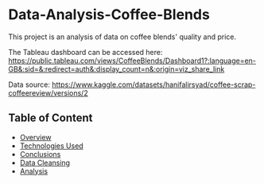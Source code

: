 # Data-Analysis-Coffee-Blends

This project is an analysis of data on coffee blends' quality and price.

The Tableau dashboard can be accessed here: https://public.tableau.com/views/CoffeeBlends/Dashboard1?:language=en-GB&:sid=&:redirect=auth&:display_count=n&:origin=viz_share_link

Data source: https://www.kaggle.com/datasets/hanifalirsyad/coffee-scrap-coffeereview/versions/2

## Table of Content
- [Overview](#overview)
- [Technologies Used](#technologies-used)
- [Conclusions](#conclusions)
- [Data Cleansing](#data-cleansing)
- [Analysis](#analysis)  
